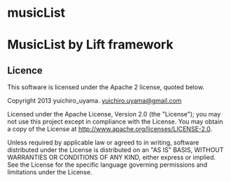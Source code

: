# musicList
MusicList by Lift framework
=====================================

## Licence

This software is licensed under the Apache 2 license, quoted below.

Copyright 2013 yuichiro_uyama.  yuichiro.uyama@gmail.com

Licensed under the Apache License, Version 2.0 (the "License"); you may not use this project except in compliance with the License. You may obtain a copy of the License at http://www.apache.org/licenses/LICENSE-2.0.

Unless required by applicable law or agreed to in writing, software distributed under the License is distributed on an "AS IS" BASIS, WITHOUT WARRANTIES OR CONDITIONS OF ANY KIND, either express or implied. See the License for the specific language governing permissions and limitations under the License.
